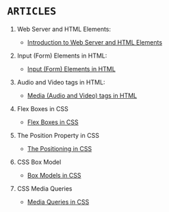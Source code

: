 # `ARTICLES`

1. Web Server and HTML Elements:

    - [Introduction to Web Server and HTML Elements](https://yashoda.hashnode.dev/introduction-to-web-server)  

 2. Input (Form) Elements in HTML:

    - [Input (Form) Elements in HTML](https://yashoda.hashnode.dev/input-form-elements-in-html)

3. Audio and Video tags in HTML: 

    - [Media (Audio and Video) tags in HTML](https://yashoda.hashnode.dev/audio-and-video-tags-in-html)
    
4. Flex Boxes in CSS

    - [Flex Boxes in CSS](https://yashoda.hashnode.dev/flex-boxes-in-css)

5. The Position Property in CSS

    - [The Positioning in CSS](https://yashoda.hashnode.dev/the-position-property-in-css)
    
6. CSS Box Model

    - [Box Models in CSS](https://yashoda.hashnode.dev/the-css-box-model)
    
7. CSS Media Queries

    - [Media Queries in CSS](https://yashoda.hashnode.dev/css-media-queries)
